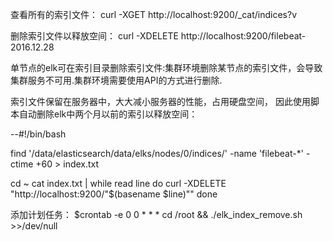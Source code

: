 查看所有的索引文件：
curl -XGET http://localhost:9200/_cat/indices?v

删除索引文件以释放空间：
curl -XDELETE http://localhost:9200/filebeat-2016.12.28

单节点的elk可在索引目录删除索引文件:集群环境删除某节点的索引文件，会导致集群服务不可用.集群环境需要使用API的方式进行删除.

索引文件保留在服务器中，大大减小服务器的性能，占用硬盘空间，
因此使用脚本自动删除elk中两个月以前的索引以释放空间：

--#!/bin/bash

find '/data/elasticsearch/data/elks/nodes/0/indices/' -name 'filebeat-*' -ctime +60 > index.txt

cd ~
cat index.txt | while read line
do
curl -XDELETE "http://localhost:9200/"$(basename $line)""
done

添加计划任务：
$crontab -e
0 0 * * * cd /root && ./elk_index_remove.sh >>/dev/null
